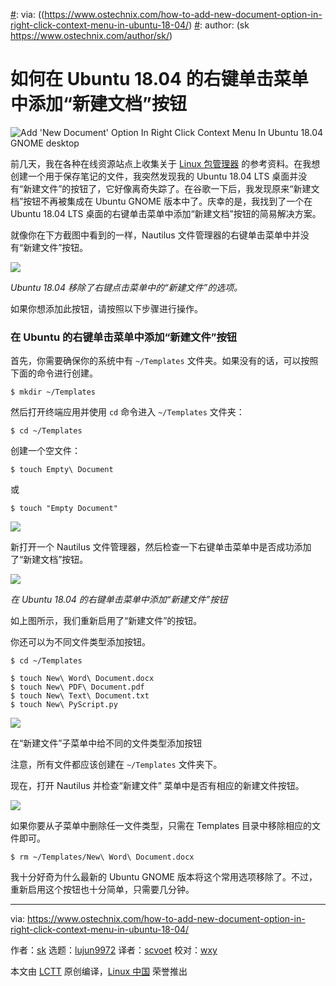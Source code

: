 [#]: collector: (lujun9972)
[#]: translator: (scvoet)
[#]: reviewer: (wxy)
[#]: publisher: (wxy)
[#]: url: (https://linux.cn/article-11232-1.html)
[#]: subject: (How To Add ‘New Document’ Option In Right Click Context Menu In Ubuntu 18.04)
[#]: via: ((https://www.ostechnix.com/how-to-add-new-document-option-in-right-click-context-menu-in-ubuntu-18-04/)
[#]: author: (sk https://www.ostechnix.com/author/sk/)

如何在 Ubuntu 18.04 的右键单击菜单中添加“新建文档”按钮
======

![Add 'New Document' Option In Right Click Context Menu In Ubuntu 18.04 GNOME desktop][1]

前几天，我在各种在线资源站点上收集关于 [Linux 包管理器][2] 的参考资料。在我想创建一个用于保存笔记的文件，我突然发现我的 Ubuntu 18.04 LTS 桌面并没有“新建文件”的按钮了，它好像离奇失踪了。在谷歌一下后，我发现原来“新建文档”按钮不再被集成在 Ubuntu GNOME 版本中了。庆幸的是，我找到了一个在 Ubuntu 18.04 LTS 桌面的右键单击菜单中添加“新建文档”按钮的简易解决方案。

就像你在下方截图中看到的一样，Nautilus 文件管理器的右键单击菜单中并没有“新建文件”按钮。

![][3]

*Ubuntu 18.04 移除了右键点击菜单中的“新建文件”的选项。*

如果你想添加此按钮，请按照以下步骤进行操作。

### 在 Ubuntu 的右键单击菜单中添加“新建文件”按钮

首先，你需要确保你的系统中有 `~/Templates` 文件夹。如果没有的话，可以按照下面的命令进行创建。

```
$ mkdir ~/Templates
```

然后打开终端应用并使用 `cd` 命令进入 `~/Templates` 文件夹：

```
$ cd ~/Templates
```

创建一个空文件：

```
$ touch Empty\ Document
```

或

```
$ touch "Empty Document"
```

![][4]

新打开一个 Nautilus 文件管理器，然后检查一下右键单击菜单中是否成功添加了“新建文档”按钮。

![][5]

*在 Ubuntu 18.04 的右键单击菜单中添加“新建文件”按钮*

如上图所示，我们重新启用了“新建文件”的按钮。

你还可以为不同文件类型添加按钮。

```
$ cd ~/Templates

$ touch New\ Word\ Document.docx
$ touch New\ PDF\ Document.pdf
$ touch New\ Text\ Document.txt
$ touch New\ PyScript.py
```

![][6]

在“新建文件”子菜单中给不同的文件类型添加按钮

注意，所有文件都应该创建在 `~/Templates` 文件夹下。

现在，打开 Nautilus 并检查“新建文件” 菜单中是否有相应的新建文件按钮。

![][7]

如果你要从子菜单中删除任一文件类型，只需在 Templates 目录中移除相应的文件即可。

```
$ rm ~/Templates/New\ Word\ Document.docx
```

我十分好奇为什么最新的 Ubuntu GNOME 版本将这个常用选项移除了。不过，重新启用这个按钮也十分简单，只需要几分钟。

--------------------------------------------------------------------------------

via: https://www.ostechnix.com/how-to-add-new-document-option-in-right-click-context-menu-in-ubuntu-18-04/

作者：[sk][a]
选题：[lujun9972][b]
译者：[scvoet](https://github.com/scvoet)
校对：[wxy](https://github.com/wxy)

本文由 [LCTT](https://github.com/LCTT/TranslateProject) 原创编译，[Linux 中国](https://linux.cn/) 荣誉推出

[a]: https://www.ostechnix.com/author/sk/
[b]: https://github.com/lujun9972
[1]: https://www.ostechnix.com/wp-content/uploads/2019/07/Add-New-Document-Option-In-Right-Click-Context-Menu-1-720x340.png
[2]: https://www.ostechnix.com/linux-package-managers-compared-appimage-vs-snap-vs-flatpak/
[3]: https://www.ostechnix.com/wp-content/uploads/2019/07/new-document-option-missing.png
[4]: https://www.ostechnix.com/wp-content/uploads/2019/07/Create-empty-document-in-Templates-directory.png
[5]: https://www.ostechnix.com/wp-content/uploads/2019/07/Add-New-Document-Option-In-Right-Click-Context-Menu-In-Ubuntu.png
[6]: https://www.ostechnix.com/wp-content/uploads/2019/07/Add-options-for-different-files-types.png
[7]: https://www.ostechnix.com/wp-content/uploads/2019/07/Add-New-Document-Option-In-Right-Click-Context-Menu.png

